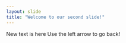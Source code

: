 ```yaml
---
layout: slide
title: "Welcome to our second slide!"
---
```

New text is here
Use the left arrow to go back!
